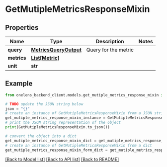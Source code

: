 # GetMutipleMetricsResponseMixin


## Properties

Name | Type | Description | Notes
------------ | ------------- | ------------- | -------------
**query** | [**MetricsQueryOutput**](MetricsQueryOutput.md) | Query for the metric | 
**metrics** | [**List[Metric]**](Metric.md) |  | 
**unit** | **str** |  | 

## Example

```python
from onelens_backend_client.models.get_mutiple_metrics_response_mixin import GetMutipleMetricsResponseMixin

# TODO update the JSON string below
json = "{}"
# create an instance of GetMutipleMetricsResponseMixin from a JSON string
get_mutiple_metrics_response_mixin_instance = GetMutipleMetricsResponseMixin.from_json(json)
# print the JSON string representation of the object
print(GetMutipleMetricsResponseMixin.to_json())

# convert the object into a dict
get_mutiple_metrics_response_mixin_dict = get_mutiple_metrics_response_mixin_instance.to_dict()
# create an instance of GetMutipleMetricsResponseMixin from a dict
get_mutiple_metrics_response_mixin_form_dict = get_mutiple_metrics_response_mixin.from_dict(get_mutiple_metrics_response_mixin_dict)
```
[[Back to Model list]](../README.md#documentation-for-models) [[Back to API list]](../README.md#documentation-for-api-endpoints) [[Back to README]](../README.md)


